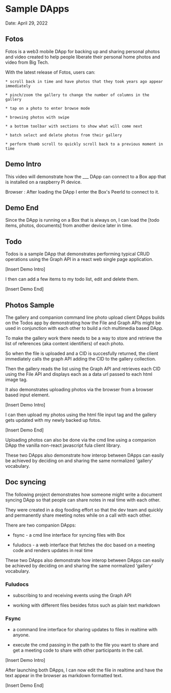 # Sample DApps

Date: April 29, 2022

## Fotos

Fotos is a web3 mobile DApp for backing up and sharing personal photos and video created to help people liberate their personal home photos and video from Big Tech.

With the latest release of Fotos, users can:

    * scroll back in time and have photos that they took years ago appear immediately

    * pinch/zoom the gallery to change the number of columns in the gallery

    * tap on a photo to enter browse mode

    * browsing photos with swipe

    * a bottom toolbar with sections to show what will come next

    * batch select and delete photos from their gallery

    * perform thumb scroll to quickly scroll back to a previous moment in time

## Demo Intro

This video will demonstrate how the ___ DApp can connect to a Box app that is installed on a raspberry Pi device.

Browser : After loading the DApp I enter the Box's PeerId to connect to it.

## Demo End

Since the DApp is running on a Box that is always on, I can load the [todo items, photos, documents] from another device later in time.

## Todo

Todos is a sample DApp that demonstrates performing typical CRUD operations using the Graph API in a react web single page application.

[Insert Demo Intro]

I then can add a few items to my todo list, edit and delete them.

[Insert Demo End]

## Photos Sample

The gallery and companion command line photo upload client DApps builds on the Todos app by demonstrating how the File and Graph APIs might be used in conjunction with each other to build a rich multimedia based DApp.

To make the gallery work there needs to be a way to store and retrieve the list of references (aka content identifiers) of each photo.

So when the file is uploaded and a CID is succesfully returned, the client immediately calls the graph API adding the CID to the gallery collection.

Then the gallery reads the list using the Graph API and retrieves each CID using the File API and displays each as a data url passed to each html image tag.

It also demonstrates uploading photos via the browser from a browser based input element.

[Insert Demo Intro]

I can then upload my photos using the html file input tag and the gallery gets updated with my newly backed up fotos.

[Insert Demo End]

Uploading photos can also be done via the cmd line using a companion DApp the vanilla non-react javascript fula client library.

These two DApps also demonstrate how interop between DApps can easily be achieved by deciding on and sharing the same normalized 'gallery' vocabulary.

## Doc syncing

The following project demonstrates how someone might write a document syncing DApp so that people can share notes in real time with each other.

They were created in a dog fooding effort so that the dev team and quickly and permanently share meeting notes while on a call with each other.

There are two companion DApps:

  * fsync - a cmd line interface for syncing files with Box

  * fuludocs - a web interface that fetches the doc based on a meeting code and renders updates in real time

These two DApps also demonstrate how interop between DApps can easily be achieved by deciding on and sharing the same normalized 'gallery' vocabulary.

### Fuludocs

  * subscribing to and receiving events using the Graph API

  * working with different files besides fotos such as plain text markdown

### Fsync

  * a command line interface for sharing updates to files in realtime with anyone.

  * execute the cmd passing in the path to the file you want to share and get a meeting code to share with other participants in the call.

[Insert Demo Intro]

After launching both DApps, I can now edit the file in realtime and have the text appear in the browser as markdown formatted text.

[Insert Demo End]
